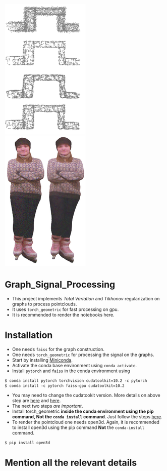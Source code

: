 
<img src="./data/out_shape.png" alt="shape_processing" width="256" height="412"><img src="./data/out_color.png" alt="shape_processing" width="256" height="412">

# Graph_Signal_Processing
- This project implements *Total Variation* and *Tikhonov* regularization on graphs to process pointclouds.
- It uses `torch_geometric` for fast processing on gpu.
- It is recommended to render the notebooks here.


# Installation
- One needs `faiss` for the graph construction.
- One needs `torch_geometric` for processing the signal on the graphs.
- Start by installing  [Miniconda](https://docs.conda.io/en/latest/miniconda.html).
- Activate the conda base environment using `conda activate`.
- Install `pytorch` and `faiss` in the conda environment using 
```
$ conda install pytorch torchvision cudatoolkit=10.2 -c pytorch
$ conda install -c pytorch faiss-gpu cudatoolkit=10.2
```
- You may need to change the cudatookit version. More details on above step are [here](https://pytorch.org/get-started/locally/) and [here](https://github.com/facebookresearch/faiss/blob/master/INSTALL.md).
- The next two steps *are important*.
- Install torch_geometric **inside the conda environment using the pip command, Not the `conda install` command**. Just follow the steps [here](https://pytorch-geometric.readthedocs.io/en/latest/notes/installation.html).
- To render the pointcloud one needs open3d. Again, it is recommended to install open3d using the pip command **Not** the `conda-install` command.
```
$ pip install open3d
```


# Mention all the relevant details
